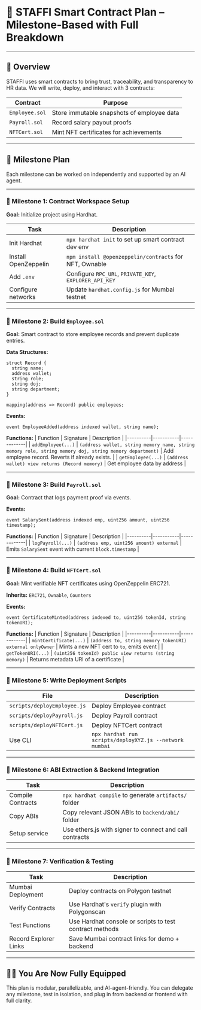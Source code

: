 # 🧰 STAFFI Smart Contract Plan – Milestone-Based with Full Breakdown

---

## 🧬 Overview

STAFFI uses smart contracts to bring trust, traceability, and transparency to HR data. We will write, deploy, and interact with 3 contracts:

| Contract        | Purpose                                   |
|----------------|--------------------------------------------|
| `Employee.sol` | Store immutable snapshots of employee data |
| `Payroll.sol`  | Record salary payout proofs                |
| `NFTCert.sol`  | Mint NFT certificates for achievements     |

---

## 🏁 Milestone Plan

Each milestone can be worked on independently and supported by an AI agent.

---

### 🚩 Milestone 1: Contract Workspace Setup

**Goal:** Initialize project using Hardhat.

| Task | Description |
|------|-------------|
| Init Hardhat | `npx hardhat init` to set up smart contract dev env |
| Install OpenZeppelin | `npm install @openzeppelin/contracts` for NFT, Ownable |
| Add `.env` | Configure `RPC_URL`, `PRIVATE_KEY`, `EXPLORER_API_KEY` |
| Configure networks | Update `hardhat.config.js` for Mumbai testnet |

---

### 🔐 Milestone 2: Build `Employee.sol`

**Goal:** Smart contract to store employee records and prevent duplicate entries.

**Data Structures:**
```solidity
struct Record {
  string name;
  address wallet;
  string role;
  string doj;
  string department;
}

mapping(address => Record) public employees;
```

**Events:**
```solidity
event EmployeeAdded(address indexed wallet, string name);
```

**Functions:**
| Function | Signature | Description |
|----------|-----------|-------------|
| `addEmployee(...)` | `(address wallet, string memory name, string memory role, string memory doj, string memory department)` | Add employee record. Reverts if already exists. |
| `getEmployee(...)` | `(address wallet) view returns (Record memory)` | Get employee data by address |

---

### 💸 Milestone 3: Build `Payroll.sol`

**Goal:** Contract that logs payment proof via events.

**Events:**
```solidity
event SalarySent(address indexed emp, uint256 amount, uint256 timestamp);
```

**Functions:**
| Function | Signature | Description |
|----------|-----------|-------------|
| `logPayroll(...)` | `(address emp, uint256 amount) external` | Emits `SalarySent` event with current `block.timestamp` |

---

### 🏅 Milestone 4: Build `NFTCert.sol`

**Goal:** Mint verifiable NFT certificates using OpenZeppelin ERC721.

**Inherits:** `ERC721`, `Ownable`, `Counters`

**Events:**
```solidity
event CertificateMinted(address indexed to, uint256 tokenId, string tokenURI);
```

**Functions:**
| Function | Signature | Description |
|----------|-----------|-------------|
| `mintCertificate(...)` | `(address to, string memory tokenURI) external onlyOwner` | Mints a new NFT cert to `to`, emits event |
| `getTokenURI(...)` | `(uint256 tokenId) public view returns (string memory)` | Returns metadata URI of a certificate |

---

### 🚀 Milestone 5: Write Deployment Scripts

| File | Description |
|------|-------------|
| `scripts/deployEmployee.js` | Deploy Employee contract |
| `scripts/deployPayroll.js` | Deploy Payroll contract |
| `scripts/deployNFTCert.js` | Deploy NFTCert contract |
| Use CLI | `npx hardhat run scripts/deployXYZ.js --network mumbai` |

---

### 🔹 Milestone 6: ABI Extraction & Backend Integration

| Task | Description |
|------|-------------|
| Compile Contracts | `npx hardhat compile` to generate `artifacts/` folder |
| Copy ABIs | Copy relevant JSON ABIs to `backend/abi/` folder |
| Setup service | Use ethers.js with signer to connect and call contracts |

---

### 🚦 Milestone 7: Verification & Testing

| Task | Description |
|------|-------------|
| Mumbai Deployment | Deploy contracts on Polygon testnet |
| Verify Contracts | Use Hardhat's `verify` plugin with Polygonscan |
| Test Functions | Use Hardhat console or scripts to test contract methods |
| Record Explorer Links | Save Mumbai contract links for demo + backend |

---

## 🏃‍♂️ You Are Now Fully Equipped

This plan is modular, parallelizable, and AI-agent-friendly. You can delegate any milestone, test in isolation, and plug in from backend or frontend with full clarity.